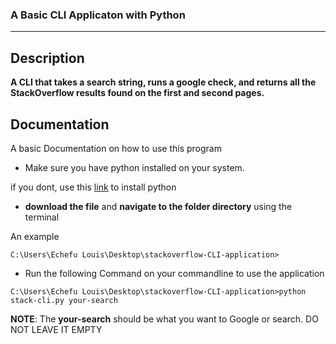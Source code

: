 ### A Basic CLI Applicaton with Python
--------------------------------------------
## Description 
**A CLI that takes a search string, runs a google check, and returns all the StackOverflow results found on the first and second pages.**

## Documentation
A basic Documentation on how to use this program

- Make sure you have python installed on your system. 

if you dont, use this [link](https://www.python.org/downloads/) to install python

- **download the file** and **navigate to the folder directory** using the terminal

An example

`C:\Users\Echefu Louis\Desktop\stackoverflow-CLI-application>`

- Run the following Command on your commandline to use the application

`C:\Users\Echefu Louis\Desktop\stackoverflow-CLI-application>python stack-cli.py your-search`

**NOTE**: The **your-search** should be what you want to Google or search. DO NOT LEAVE IT EMPTY
